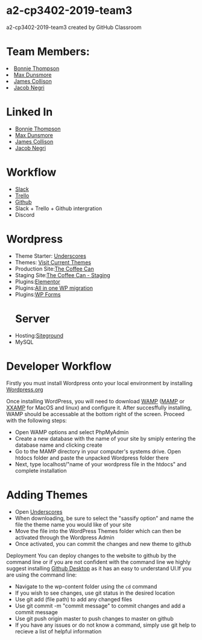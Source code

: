 # a2-cp3402-2019-team3
a2-cp3402-2019-team3 created by GitHub Classroom

<h1> Team Members: </h1>
<p>
<li><a href="https://github.com/BonnieThompson">Bonnie Thompson</a></li>
<li><a href="https://github.com/MaxDunsmore">Max Dunsmore</a></li>
<li><a href="https://github.com/JamesCollison">James Collison</a></li>
<li><a href="https://github.com/JacobNegri">Jacob Negri</a></li>
</p>
</ul>
   <h1>Linked In</h1>
 <ul>
<li><a href="https://www.linkedin.com/in/bonnie-thompson-4975b1187/">Bonnie Thompson</a></li>
<li><a href="https://www.linkedin.com/in/max-dunsmore-199398187/">Max Dunsmore</a></li>
<li><a href="https://www.linkedin.com/in/james-collison-6a7399187/">James Collison</a></li>
<li><a href="https://www.linkedin.com/in/jacob-negri-751261117">Jacob Negri</a></li>
</p>
</ul>
<p>

<h1>Workflow </h1>
<ul>
 <li> <a href="https://itatjcu.slack.com/messages/G9WDG0P3N">Slack</a> </li>
<li> <a href="https://trello.com/b/xJN2Dofb/cp3402-2019-team3">Trello</a></li>
<li> <a href="https://github.com/cp3402-students/a2-cp3402-2019-team3">Github</a></li>
<li> Slack + Trello + Github intergration</li>
<li> Discord</li>
</ul>


<h1>Wordpress</h1>
<ul>
<li>Theme Starter: <a href="https://underscores.me/">Underscores</a>
<li>Themes: <a href="https://github.com/cp3402-students/a2-cp3402-2019-team3/tree/master/the-coffee-can/the-coffee-can">Visit Current Themes</a></li>
<li>Production Site:<a href="http://thecoffeecan.ga/">The Coffee Can</a></li>
<li>Staging Site:<a href="http://thecoffeecan.ga/staging/">The Coffee Can - Staging</a></li>
<li>Plugins:<a href="https://elementor.com/">Elementor</a></li>
<li>Plugins:<a href="https://en-au.wordpress.org/plugins/all-in-one-wp-migration/">All in one WP migration</a></li>
<li>Plugins:<a href="https://wpforms.com/">WP Forms</a></li>
 </ul>
<ul>
<h1>Server </h1>
<li>Hosting:<a href="https://www.siteground.com/web-hosting.htm?mktafcode=217a0df605deda38c6cef425dcea876b&msclkid=c1736710cf3d154e4d163bfc75d50a5a">Siteground</a></li>
 <li>MySQL</li>
</ul>
<h1>Developer Workflow</h1>
Firstly you must install Wordpress onto your local environment by installing <a href="https://wordpress.org/">Wordpress.org</a>

Once installing WordPress, you will need to download <a href="http://www.wampserver.com/en/">WAMP</a> (<a href="https://www.mamp.info/en/">MAMP</a> or <a href="https://www.apachefriends.org/index.html">XXAMP</a> for MacOS and linux) and configure it. 
After succesffully installing, WAMP should be accessable at the bottom right of the screen. Proceed with the following steps:

<ul>
<li> Open WAMP options and select PhpMyAdmin</li>
<li> Create a new database with the name of your site by smiply entering the database name and clicking create</li>
<li> Go to the MAMP directory in your computer's systems drive. Open htdocs folder and paste the unpacked Wordpress folder there</li>
<li> Next, type localhost/"name of your wordpress file in the htdocs" and complete installation</li>
</ul>
<h1>Adding Themes</h1>
<ul>
<li> Open <a href="https://underscores.me/">Underscores</a></li>
<li> When downloading, be sure to select the "sassify option" and name the file the theme name you would like of your site</li>
<li> Move the file into the WordPress Themes folder which can then be activated through the Wordpress Admin</li>
<li> Once activated, you can commit the changes and new theme to github</li>
</ul

<h1>Deployment</h1>
You can deploy changes to the website to github by the command line or if you are not confident with the command line we highly suggest installing <a href="https://desktop.github.com/">Github Desktop</a> as it has an easy to understand UI.If you are using the command line:
<ul>
  <li> Navigate to the wp-content folder using the <code>cd</code> command
<li> If you wish to see changes, use git status in the desired location</li>
<li> Use git add (file path) to add any changed files</li>
<li> Use git commit -m "commit message" to commit changes and add a commit message</li>
<li> Use git push origin master to push changes to master on github</li>
<li> If you have any issues or do not know a command, simply use git help to recieve a list of helpful information</li>
</ul
